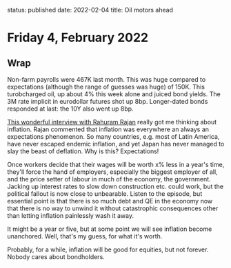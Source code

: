 status: published
date: 2022-02-04
title: Oil motors ahead

# Friday  4, February 2022

## Wrap

Non-farm payrolls were 467K last month. This was huge compared to expectations (although the range of guesses was huge) of 150K.
This turobcharged oil, up about 4% this week alone and juiced bond yields.
The 3M rate implicit in eurodollar futures shot up 8bp.
Longer-dated bonds responded at last: the 10Y also went up 8bp.

[This wonderful interview with Rahuram Rajan](https://www.capitalisnt.com/episodes/the-causes-and-effects-of-todays-inflation-with-raghuram-rajan) really got me thinking about inflation. Rajan commented that inflation was everywhere an always an expectations phenomenon. 
So many countries, e.g. most of Latin America, have never escaped endemic inflation, and yet Japan has never managed to slay the beast of deflation. Why is this? Expectations!

Once workers decide that their wages will be worth x% less in a year's time, they'll force the hand of employers, especially the biggest employer of all, and the price setter of labour in much of the economy, the government.
Jacking up interest rates to slow down construction etc. could work, but the political fallout is now close to unbearable. 
Listen to the episode, but essential point is that there is so much debt and QE in the economy now that there is no way to unwind it without catastrophic consequences other than letting inflation painlessly wash it away.

It might be a year or five, but at some point we will see inflation become unanchored. Well, that's my guess, for what it's worth.

Probably, for a while, inflation will be good for equities, but not forever. Nobody cares about bondholders.
